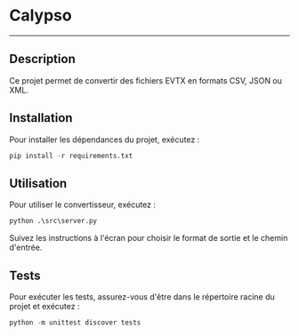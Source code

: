 # Calypso 
-----
## Description
Ce projet permet de convertir des fichiers EVTX en formats CSV, JSON ou XML.

## Installation
Pour installer les dépendances du projet, exécutez :
```python
pip install -r requirements.txt
```	
## Utilisation
Pour utiliser le convertisseur, exécutez :
```python	
python .\src\server.py
```	
Suivez les instructions à l'écran pour choisir le format de sortie et le chemin d'entrée.


## Tests
Pour exécuter les tests, assurez-vous d'être dans le répertoire racine du projet et exécutez :

```python	
python -m unittest discover tests
```	
